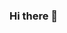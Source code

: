### Hi there 👋

<!--
**pokabook/pokabook** is a ✨ _special_ ✨ repository because its `README.md` (this file) appears on your GitHub profile.

![Anurag's GitHub stats](https://github-readme-stats.vercel.app/api?username=pokabook&show_icons=true&theme=dark)[![Top Langs](https://github-readme-stats.vercel.app/api/top-langs/?username=pokabook&layout=compact)](https://github.com/anuraghazra/github-readme-stats)
  

